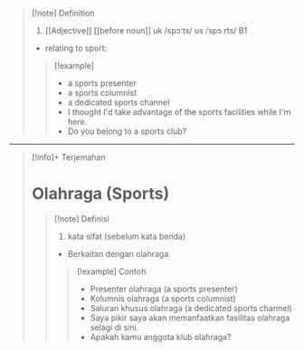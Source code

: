 >[!note] Definition
>1. [[Adjective]] [[before noun]]
uk  /spɔːts/ us  /spɔːrts/
B1
>- relating to sport:
> > [!example] 
> > - a sports presenter
> > - a sports columnist
> > - a dedicated sports channel
> > - I thought I'd take advantage of the sports facilities while I'm here.
> > - Do you belong to a sports club?

---

>[!info]+ Terjemahan
> # Olahraga (Sports)
> > [!note] Definisi
> > 1. kata sifat (sebelum kata benda)
> > - Berkaitan dengan olahraga.
> > > [!example] Contoh
> > > - Presenter olahraga (a sports presenter)
> > > - Kolumnis olahraga (a sports columnist)
> > > - Saluran khusus olahraga (a dedicated sports channel)
> > > - Saya pikir saya akan memanfaatkan fasilitas olahraga selagi di sini.
> > > - Apakah kamu anggota klub olahraga?